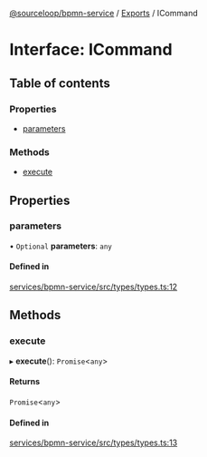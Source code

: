 [@sourceloop/bpmn-service](../README.md) / [Exports](../modules.md) / ICommand

# Interface: ICommand

## Table of contents

### Properties

- [parameters](ICommand.md#parameters)

### Methods

- [execute](ICommand.md#execute)

## Properties

### parameters

• `Optional` **parameters**: `any`

#### Defined in

[services/bpmn-service/src/types/types.ts:12](https://github.com/sourcefuse/loopback4-microservice-catalog/blob/bc2553587/services/bpmn-service/src/types/types.ts#L12)

## Methods

### execute

▸ **execute**(): `Promise`<`any`\>

#### Returns

`Promise`<`any`\>

#### Defined in

[services/bpmn-service/src/types/types.ts:13](https://github.com/sourcefuse/loopback4-microservice-catalog/blob/bc2553587/services/bpmn-service/src/types/types.ts#L13)
